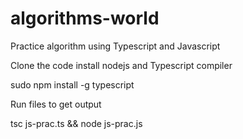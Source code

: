 # algorithms-world

Practice algorithm using Typescript and Javascript

Clone the code install nodejs and Typescript compiler


sudo npm install -g typescript

Run files to get output

tsc js-prac.ts && node js-prac.js